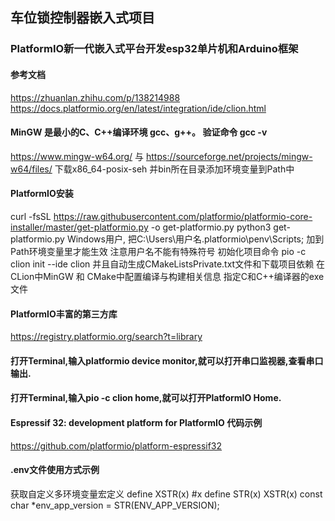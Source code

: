 ## 车位锁控制器嵌入式项目

### PlatformIO新一代嵌入式平台开发esp32单片机和Arduino框架

#### 参考文档

https://zhuanlan.zhihu.com/p/138214988
https://docs.platformio.org/en/latest/integration/ide/clion.html

#### MinGW 是最小的C、C++编译环境 gcc、g++。 验证命令 gcc -v

https://www.mingw-w64.org/ 与 https://sourceforge.net/projects/mingw-w64/files/  下载x86_64-posix-seh
并bin所在目录添加环境变量到Path中

#### PlatformIO安装

curl -fsSL https://raw.githubusercontent.com/platformio/platformio-core-installer/master/get-platformio.py -o
get-platformio.py
python3 get-platformio.py
Windows用户, 把C:\Users\用户名\.platformio\penv\Scripts; 加到Path环境变量里才能生效 注意用户名不能有特殊符号
初始化项目命令 pio -c clion init --ide clion 并且自动生成CMakeListsPrivate.txt文件和下载项目依赖
在CLion中MinGW 和 CMake中配置编译与构建相关信息 指定C和C++编译器的exe文件

#### PlatformIO丰富的第三方库

https://registry.platformio.org/search?t=library

#### 打开Terminal,输入platformio device monitor,就可以打开串口监视器,查看串口输出.

#### 打开Terminal,输入pio -c clion home,就可以打开PlatformIO Home.

#### Espressif 32: development platform for PlatformIO 代码示例

https://github.com/platformio/platform-espressif32

#### .env文件使用方式示例

获取自定义多环境变量宏定义
define XSTR(x) #x
define STR(x) XSTR(x)
const char *env_app_version = STR(ENV_APP_VERSION);
